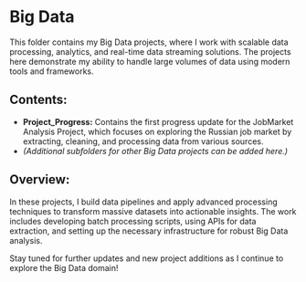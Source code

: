 # Big Data


This folder contains my Big Data projects, where I work with scalable data processing, analytics, and real-time data streaming solutions. The projects here demonstrate my ability to handle large volumes of data using modern tools and frameworks.

## Contents:
- **Project_Progress:** Contains the first progress update for the JobMarket Analysis Project, which focuses on exploring the Russian job market by extracting, cleaning, and processing data from various sources.
- *(Additional subfolders for other Big Data projects can be added here.)*

## Overview:
In these projects, I build data pipelines and apply advanced processing techniques to transform massive datasets into actionable insights. The work includes developing batch processing scripts, using APIs for data extraction, and setting up the necessary infrastructure for robust Big Data analysis.

Stay tuned for further updates and new project additions as I continue to explore the Big Data domain!
